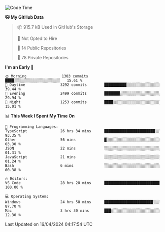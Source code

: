 <!--START_SECTION:waka-->
![Code Time](http://img.shields.io/badge/Code%20Time-5%2C532%20hrs%2040%20mins-blue)

**🐱 My GitHub Data** 

> 📦 915.7 kB Used in GitHub's Storage 
 > 
> 🚫 Not Opted to Hire
 > 
> 📜 14 Public Repositories 
 > 
> 🔑 78 Private Repositories 
 > 
**I'm an Early 🐤** 

```text
🌞 Morning                1303 commits        ████░░░░░░░░░░░░░░░░░░░░░   15.61 % 
🌆 Daytime                3292 commits        ██████████░░░░░░░░░░░░░░░   39.44 % 
🌃 Evening                2499 commits        ███████░░░░░░░░░░░░░░░░░░   29.94 % 
🌙 Night                  1253 commits        ████░░░░░░░░░░░░░░░░░░░░░   15.01 % 
```


📊 **This Week I Spent My Time On** 

```text
💬 Programming Languages: 
TypeScript               26 hrs 34 mins      ███████████████████████░░   93.35 % 
Other                    56 mins             █░░░░░░░░░░░░░░░░░░░░░░░░   03.30 % 
JSON                     22 mins             ░░░░░░░░░░░░░░░░░░░░░░░░░   01.31 % 
JavaScript               21 mins             ░░░░░░░░░░░░░░░░░░░░░░░░░   01.24 % 
Bash                     6 mins              ░░░░░░░░░░░░░░░░░░░░░░░░░   00.38 % 

🔥 Editors: 
VS Code                  28 hrs 28 mins      █████████████████████████   100.00 % 

💻 Operating System: 
Windows                  24 hrs 58 mins      ██████████████████████░░░   87.70 % 
Mac                      3 hrs 30 mins       ███░░░░░░░░░░░░░░░░░░░░░░   12.30 % 
```


 Last Updated on 16/04/2024 04:17:54 UTC
<!--END_SECTION:waka-->

